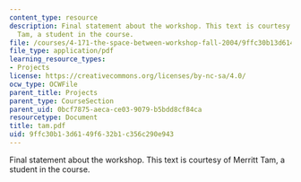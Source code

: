 ```yaml
---
content_type: resource
description: Final statement about the workshop. This text is courtesy of Merritt
  Tam, a student in the course.
file: /courses/4-171-the-space-between-workshop-fall-2004/9ffc30b13d6149f632b1c356c290e943_tam.pdf
file_type: application/pdf
learning_resource_types:
- Projects
license: https://creativecommons.org/licenses/by-nc-sa/4.0/
ocw_type: OCWFile
parent_title: Projects
parent_type: CourseSection
parent_uid: 0bcf7875-aeca-ce03-9079-b5bdd8cf84ca
resourcetype: Document
title: tam.pdf
uid: 9ffc30b1-3d61-49f6-32b1-c356c290e943
---
```

Final statement about the workshop. This text is courtesy of Merritt Tam, a student in the course.